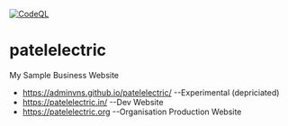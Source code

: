 
[![CodeQL](https://github.com/Patel-Electric/patelelectric.in/actions/workflows/codeql-analysis.yml/badge.svg?branch=master)](https://github.com/Patel-Electric/patelelectric.in/actions/workflows/codeql-analysis.yml)
# patelelectric
My Sample Business Website
* https://adminvns.github.io/patelelectric/   --Experimental (depriciated)
* https://patelelectric.in/   --Dev Website
* https://patelelectric.org  --Organisation Production Website
